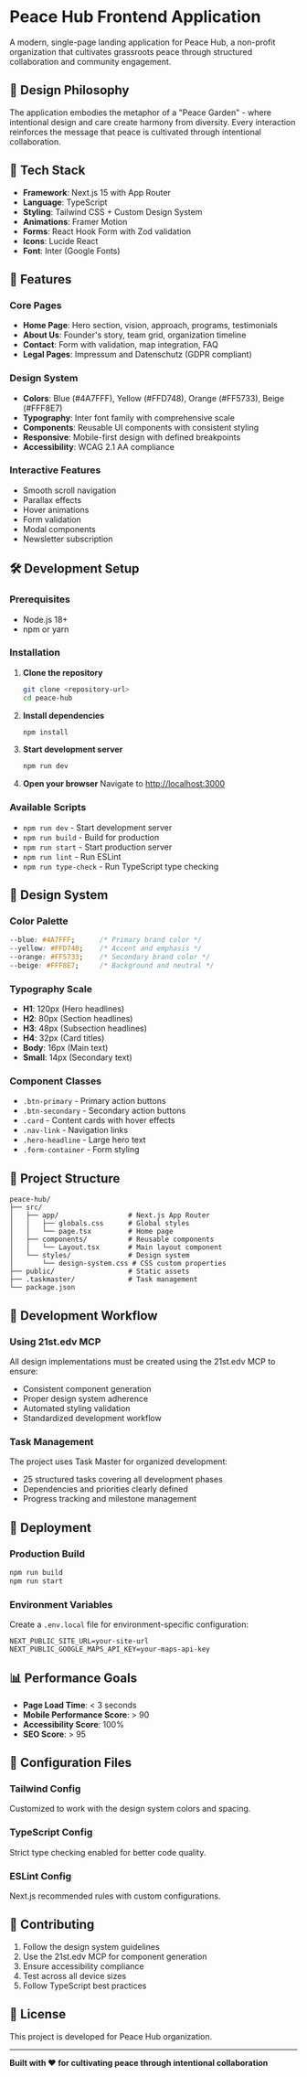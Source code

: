 # Peace Hub Frontend Application

A modern, single-page landing application for Peace Hub, a non-profit organization that cultivates grassroots peace through structured collaboration and community engagement.

## 🎨 Design Philosophy

The application embodies the metaphor of a "Peace Garden" - where intentional design and care create harmony from diversity. Every interaction reinforces the message that peace is cultivated through intentional collaboration.

## 🚀 Tech Stack

- **Framework**: Next.js 15 with App Router
- **Language**: TypeScript
- **Styling**: Tailwind CSS + Custom Design System
- **Animations**: Framer Motion
- **Forms**: React Hook Form with Zod validation
- **Icons**: Lucide React
- **Font**: Inter (Google Fonts)

## 🎯 Features

### Core Pages
- **Home Page**: Hero section, vision, approach, programs, testimonials
- **About Us**: Founder's story, team grid, organization timeline
- **Contact**: Form with validation, map integration, FAQ
- **Legal Pages**: Impressum and Datenschutz (GDPR compliant)

### Design System
- **Colors**: Blue (#4A7FFF), Yellow (#FFD748), Orange (#FF5733), Beige (#FFF8E7)
- **Typography**: Inter font family with comprehensive scale
- **Components**: Reusable UI components with consistent styling
- **Responsive**: Mobile-first design with defined breakpoints
- **Accessibility**: WCAG 2.1 AA compliance

### Interactive Features
- Smooth scroll navigation
- Parallax effects
- Hover animations
- Form validation
- Modal components
- Newsletter subscription

## 🛠️ Development Setup

### Prerequisites
- Node.js 18+ 
- npm or yarn

### Installation

1. **Clone the repository**
   ```bash
   git clone <repository-url>
   cd peace-hub
   ```

2. **Install dependencies**
   ```bash
   npm install
   ```

3. **Start development server**
   ```bash
   npm run dev
   ```

4. **Open your browser**
   Navigate to [http://localhost:3000](http://localhost:3000)

### Available Scripts

- `npm run dev` - Start development server
- `npm run build` - Build for production
- `npm run start` - Start production server
- `npm run lint` - Run ESLint
- `npm run type-check` - Run TypeScript type checking

## 🎨 Design System

### Color Palette
```css
--blue: #4A7FFF;      /* Primary brand color */
--yellow: #FFD748;    /* Accent and emphasis */
--orange: #FF5733;    /* Secondary brand color */
--beige: #FFF8E7;     /* Background and neutral */
```

### Typography Scale
- **H1**: 120px (Hero headlines)
- **H2**: 80px (Section headlines)
- **H3**: 48px (Subsection headlines)
- **H4**: 32px (Card titles)
- **Body**: 16px (Main text)
- **Small**: 14px (Secondary text)

### Component Classes
- `.btn-primary` - Primary action buttons
- `.btn-secondary` - Secondary action buttons
- `.card` - Content cards with hover effects
- `.nav-link` - Navigation links
- `.hero-headline` - Large hero text
- `.form-container` - Form styling

## 📁 Project Structure

```
peace-hub/
├── src/
│   ├── app/                 # Next.js App Router
│   │   ├── globals.css      # Global styles
│   │   └── page.tsx         # Home page
│   ├── components/          # Reusable components
│   │   └── Layout.tsx       # Main layout component
│   └── styles/              # Design system
│       └── design-system.css # CSS custom properties
├── public/                  # Static assets
├── .taskmaster/             # Task management
└── package.json
```

## 🎯 Development Workflow

### Using 21st.edv MCP
All design implementations must be created using the 21st.edv MCP to ensure:
- Consistent component generation
- Proper design system adherence
- Automated styling validation
- Standardized development workflow

### Task Management
The project uses Task Master for organized development:
- 25 structured tasks covering all development phases
- Dependencies and priorities clearly defined
- Progress tracking and milestone management

## 🚀 Deployment

### Production Build
```bash
npm run build
npm run start
```

### Environment Variables
Create a `.env.local` file for environment-specific configuration:
```env
NEXT_PUBLIC_SITE_URL=your-site-url
NEXT_PUBLIC_GOOGLE_MAPS_API_KEY=your-maps-api-key
```

## 📊 Performance Goals

- **Page Load Time**: < 3 seconds
- **Mobile Performance Score**: > 90
- **Accessibility Score**: 100%
- **SEO Score**: > 95

## 🔧 Configuration Files

### Tailwind Config
Customized to work with the design system colors and spacing.

### TypeScript Config
Strict type checking enabled for better code quality.

### ESLint Config
Next.js recommended rules with custom configurations.

## 🤝 Contributing

1. Follow the design system guidelines
2. Use the 21st.edv MCP for component generation
3. Ensure accessibility compliance
4. Test across all device sizes
5. Follow TypeScript best practices

## 📝 License

This project is developed for Peace Hub organization.

---

**Built with ❤️ for cultivating peace through intentional collaboration**
